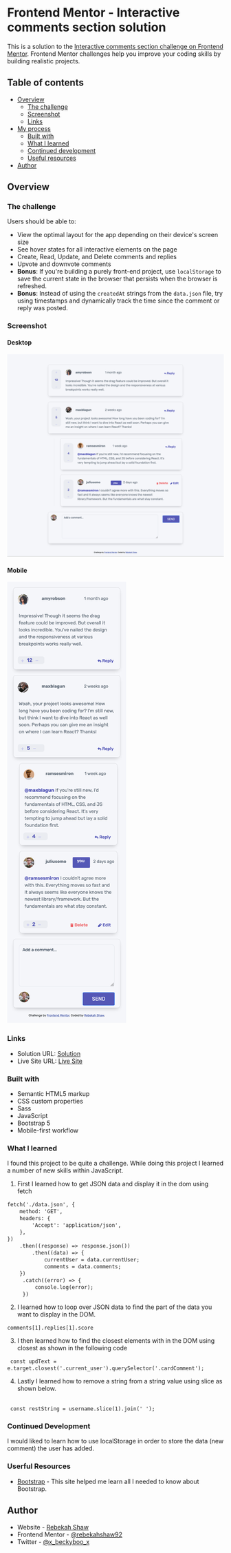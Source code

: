 # Frontend Mentor - Interactive comments section solution

This is a solution to the [Interactive comments section challenge on Frontend Mentor](https://www.frontendmentor.io/challenges/interactive-comments-section-iG1RugEG9). Frontend Mentor challenges help you improve your coding skills by building realistic projects.

## Table of contents

- [Overview](#overview)
  - [The challenge](#the-challenge)
  - [Screenshot](#screenshot)
  - [Links](#links)
- [My process](#my-process)
  - [Built with](#built-with)
  - [What I learned](#what-i-learned)
  - [Continued development](#continued-development)
  - [Useful resources](#useful-resources)
- [Author](#author)

## Overview

### The challenge

Users should be able to:

- View the optimal layout for the app depending on their device's screen size
- See hover states for all interactive elements on the page
- Create, Read, Update, and Delete comments and replies
- Upvote and downvote comments
- **Bonus**: If you're building a purely front-end project, use `localStorage` to save the current state in the browser that persists when the browser is refreshed.
- **Bonus**: Instead of using the `createdAt` strings from the `data.json` file, try using timestamps and dynamically track the time since the comment or reply was posted.

### Screenshot

#### Desktop

![desktop](images/desktop.png)

#### Mobile

![mobile](images/mobile.png)

### Links

- Solution URL: [Solution](https://github.com/rebekahshaw92//interactive-comments-section)
- Live Site URL: [Live Site](https://rebekahshaw92.github.io//interactive-comments-section/)

### Built with

- Semantic HTML5 markup
- CSS custom properties
- Sass
- JavaScript
- Bootstrap 5
- Mobile-first workflow

### What I learned

I found this project to be quite a challenge.  While doing this project I learned a number of new skills within JavaScript.

1. First I learned how to get JSON data and display it in the dom using fetch


``` JS
fetch('./data.json', {
    method: 'GET',
    headers: {
        'Accept': 'application/json',
    },
})
    .then((response) => response.json())
        .then((data) => {
            currentUser = data.currentUser;
            comments = data.comments;          
    })
     .catch((error) => {
         console.log(error);
     })

```

2. I learned how to loop over JSON data to find the part of the data you want to display in the DOM. 

``` JS
comments[1].replies[1].score

```

3. I then learned how to find the closest elements with in the DOM using closest as shown in the following code

``` JS
 const updText = e.target.closest('.current_user').querySelector('.cardComment');

```

4. Lastly I learned how to remove a string from a string value using slice as shown below.

``` JS

 const restString = username.slice(1).join(' ');

 ```

 ### Continued Development

 I would liked to learn how to use localStorage in order to store the data (new comment) the user has added.

 ### Userful Resources 

- [Bootstrap](https://getbootstrap.com) - This site helped me learn all I needed to know about Bootstrap.


## Author

- Website - [Rebekah Shaw](https://www.rebekahshaw.com)
- Frontend Mentor - [@rebekahshaw92](https://www.frontendmentor.io/profile/rebekahshaw92)
- Twitter - [@x_beckyboo_x](https://www.twitter.com/x_beckyboo_x)
